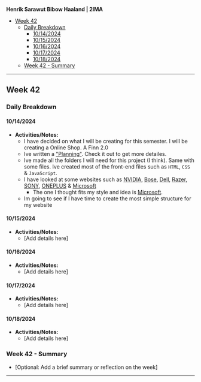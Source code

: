 **Henrik Sarawut Bibow Haaland | 2IMA**


- [Week 42](#week-42)
  - [Daily Breakdown](#daily-breakdown)
    - [10/14/2024](#10142024)
    - [10/15/2024](#10152024)
    - [10/16/2024](#10162024)
    - [10/17/2024](#10172024)
    - [10/18/2024](#10182024)
  - [Week 42 - Summary](#week-42---summary)

---

## Week 42 

### Daily Breakdown

#### 10/14/2024
- **Activities/Notes:**
  - I have decided on what I will be creating for this semester. I will be creating a Online Shop. A Finn 2.0 
  - Ive written a ["Planning"](../docs/Part1%20Planning.md). Check it out to get more detailes.
  - Ive made all the folders I will need for this project (I think). Same with some files. Ive created most of the front-end files such as `HTML`, `CSS` & `JavaScript`.
  - I have looked at some websites such as [NVIDIA](https://www.nvidia.com/nb-no/), [Bose](https://www.bose.com/home), [Dell](https://www.dell.com/no-no), [Razer](https://www.razer.com/), [SONY](https://www.sony.com/en/), [ONEPLUS](https://www.oneplus.com/no) & [Microsoft](https://www.microsoft.com/en-us/store/b/sale)
    - The one I thought fits my style and idea is [Microsoft](https://www.microsoft.com/en-us/store/b/sale).
  - Im going to see if I have time to create the most simple structure for my website
#### 10/15/2024
- **Activities/Notes:**
  - [Add details here]

#### 10/16/2024
- **Activities/Notes:**
  - [Add details here]

#### 10/17/2024
- **Activities/Notes:**
  - [Add details here]

#### 10/18/2024
- **Activities/Notes:**
  - [Add details here]

### Week 42 - Summary
- [Optional: Add a brief summary or reflection on the week]

---



